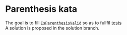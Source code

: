 # Parenthesis kata

The goal is to fill [`IsParenthesisValid`](main.go) so as to fullfil [tests](main_test.go)  
A solution is proposed in the solution branch.  